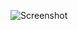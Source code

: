 ![Screenshot](https://user-images.githubusercontent.com/55091681/211740648-34fe3365-fe65-4199-ac0f-6a57087eac05.png)
